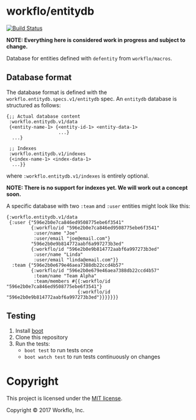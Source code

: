 # workflo/entitydb

[![Build Status](https://travis-ci.com/workfloapp/entitydb.svg?token=AA3567evFMiwgkoEqZxX&branch=master)](https://travis-ci.com/workfloapp/entitydb)

**NOTE: Everything here is considered work in progress and subject to change.**

Database for entities defined with `defentity` from `workflo/macros`.


## Database format

The database format is defined with the `workflo.entitydb.specs.v1/entitydb`
spec. An `entitydb` database is structured as follows:

```
{;; Actual database content
 :workflo.entitydb.v1/data
 {<entity-name-1> {<entity-id-1> <entity-data-1>
                   ...}
  ...}

 ;; Indexes
 :workflo.entitydb.v1/indexes
 {<index-name-1> <index-data-1>
  ...}}
```

where `:workflo.entitydb.v1/indexes` is entirely optional.

**NOTE: There is no support for indexes yet. We will work out a concept
soon.**

A specific database with two `:team` and `:user` entities might look
like this:

```
{:workflo.entitydb.v1/data
 {:user {"596e2b0e7ca846ed9508775ebe6f3541"
         {:workflo/id "596e2b0e7ca846ed9508775ebe6f3541"
          :user/name "Joe"
          :user/email "joe@email.com"}
         "596e2b0e9b814772aabf6a997273b3ed"
         {:workflo/id "596e2b0e9b814772aabf6a997273b3ed"
          :user/name "Linda"
          :user/email "linda@email.com"}}
  :team {"596e2b0e679e46aea7388db22ccd4b57"
         {:workflo/id "596e2b0e679e46aea7388db22ccd4b57"
          :team/name "Team Alpha"
          :team/members #{{:workflo/id "596e2b0e7ca846ed9508775ebe6f3541"}
                          {:workflo/id "596e2b0e9b814772aabf6a997273b3ed"}}}}}}}
```


## Testing

1. Install [boot](http://boot-clj.com/)
1. Clone this repository
2. Run the tests:
   - `boot test` to run tests once
   - `boot watch test` to run tests continuously on changes


# Copyright

This project is licensed under the [MIT license](https://mit-license.org/).

Copyright © 2017 Workflo, Inc.
